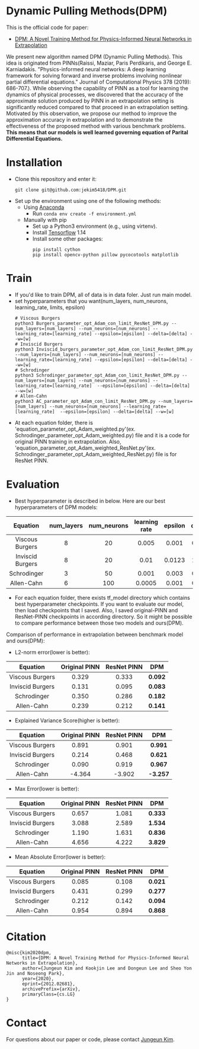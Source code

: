 # **D**ynamic **P**ulling **M**ethods(DPM)

This is the official code for paper:
 - [DPM: A Novel Training Method for Physics-Informed Neural Networks in Extrapolation](https://arxiv.org/abs/2012.02681)


We present new algorithm named DPM (Dynamic Pulling Methods). This idea is originated from PINNs(Raissi, Maziar, Paris Perdikaris, and George E. Karniadakis. "Physics-informed neural networks: A deep learning framework for solving forward and inverse problems involving nonlinear partial differential equations." Journal of Computational Physics 378 (2019): 686-707.). While observing the capability of PINN as a tool for learning the dynamics of physical processes, we discovered that the accuracy of the approximate solution produced by PINN in an extrapolation setting is significantly reduced compared to that proceed in an extrapolation setting. 
Motivated by this observation, we propose our method to improve the approximation accuracy in extrapolation and to demonstrate the effectiveness of the proposed method with various benchmark problems. 
**This means that our models is well learned governing equation of Parital Differential Equations.**


# Installation
 - Clone this repository and enter it:
   ```Shell
   git clone git@github.com:jekim5418/DPM.git
   ```
 - Set up the environment using one of the following methods:
   - Using [Anaconda](https://www.anaconda.com/distribution/)
     - Run `conda env create -f environment.yml`
   - Manually with pip
     - Set up a Python3 environment (e.g., using virtenv).
     - Install [Tensorflow](tensorflow.org/hub/installation) 1.14
     - Install some other packages:
       ```Shell
       pip install cython
       pip install opencv-python pillow pycocotools matplotlib 
       ```
 # Train 
 - If you'd like to train DPM, all of data is in data foler. Just run main model.
 - set hyperparameters that you want(num_layers, num_neurons, learning_rate, limits, epsilon)
   ```Shell
   # Viscous Burgers
   python3 Burgers_parameter_opt_Adam_con_limit_ResNet_DPM.py --num_layers=[num_layers] --num_neurons=[num_neurons] --learning_rate=[learning_rate] --epsilon=[epsilon] --delta=[delta] --w=[w]
   # Inviscid Burgers
   python3 Inviscid_burgers_parameter_opt_Adam_con_limit_ResNet_DPM.py --num_layers=[num_layers] --num_neurons=[num_neurons] --learning_rate=[learning_rate] --epsilon=[epsilon] --delta=[delta] --w=[w]
   # Schrodinger
   python3 Schrodinger_parameter_opt_Adam_con_limit_ResNet_DPM.py --num_layers=[num_layers] --num_neurons=[num_neurons] --learning_rate=[learning_rate]  --epsilon=[epsilon] --delta=[delta] --w=[w]
   # Allen-Cahn
   python3 AC_parameter_opt_Adam_con_limit_ResNet_DPM.py --num_layers=[num_layers] --num_neurons=[num_neurons] --learning_rate=[learning_rate]  --epsilon=[epsilon] --delta=[delta] --w=[w]
   ```
 - At each equation folder, there is 'equation_parameter_opt_Adam_weighted.py'(ex. Schrodinger_parameter_opt_Adam_weighted.py) file and it is a code for original PINN training in extrapolation. Also, 'equation_parameter_opt_Adam_weighted_ResNet.py'(ex. Schrodinger_parameter_opt_Adam_weighted_ResNet.py) file is for ResNet PINN. 
   
  # Evaluation
  - Best hyperparameter is described in below.
  Here are our best hyperparameters of DPM models:

|     Equation     | num_layers | num_neurons | learning rate | epsilon |  delta  |    w    | 
|:----------------:|:----------:|:-----------:|:-------------:|:-------:|:-------:|:-------:|
|  Viscous Burgers |      8     |      20     |     0.005     |  0.001  |   0.08  |  1.001  | 
| Inviscid Burgers |      8     |      20     |     0.01      |  0.0123 |   1.00  |  1.0019 | 
|    Schrodinger   |      3     |      50     |     0.001     |  0.003  |   0.05  |  1.029  | 
|    Allen-Cahn    |      6     |     100     |    0.0005     |  0.001  |   0.01  |  1.022  | 

- For each equation folder, there exists tf_model directory which contains best hyperparameter checkpoints.
  If you want to evaluate our model, then load checkpoints that I saved.
  Also, I saved original-PINN and ResNet-PINN checkpoints in according directory. So it might be possible to compare performance between those two models and ours(DPM).


Comparison of performance in extrapolation between benchmark model and ours(DPM):
- L2-norm error(lower is better):

|     Equation     | Original PINN | ResNet PINN |    **DPM**  |  
|:----------------:|:-------------:|:-----------:|:-----------:|
|  Viscous Burgers |     0.329     |    0.333    |  **0.092**  |
| Inviscid Burgers |     0.131     |    0.095    |  **0.083**  |
|    Schrodinger   |     0.350     |    0.286    |  **0.182**  |
|    Allen-Cahn    |     0.239     |    0.212    |  **0.141**  |

- Explained Variance Score(higher is better):

|     Equation     | Original PINN | ResNet PINN |    **DPM**  |   
|:----------------:|:-------------:|:-----------:|:-----------:|
|  Viscous Burgers |     0.891     |    0.901    |  **0.991**  |
| Inviscid Burgers |     0.214     |    0.468    |  **0.621**  |
|    Schrodinger   |     0.090     |    0.919    |  **0.967**  |
|    Allen-Cahn    |    -4.364     |   -3.902    | **-3.257**  |

- Max Error(lower is better):

|     Equation     | Original PINN | ResNet PINN |    **DPM**  |   
|:----------------:|:-------------:|:-----------:|:-----------:|
|  Viscous Burgers |     0.657     |    1.081    |  **0.333**  |
| Inviscid Burgers |     3.088     |    2.589    |  **1.534**  |
|    Schrodinger   |     1.190     |    1.631    |  **0.836**  |
|    Allen-Cahn    |     4.656     |    4.222    |  **3.829**  |

- Mean Absolute Error(lower is better):

|     Equation     | Original PINN | ResNet PINN |    **DPM**  |   
|:----------------:|:-------------:|:-----------:|:-----------:|
|  Viscous Burgers |     0.085     |    0.108    |  **0.021**  |
| Inviscid Burgers |     0.431     |    0.299    |  **0.277**  |
|    Schrodinger   |     0.212     |    0.142    |  **0.094**  |
|    Allen-Cahn    |     0.954     |    0.894    |  **0.868**  |
  
# Citation
```
@misc{kim2020dpm,
      title={DPM: A Novel Training Method for Physics-Informed Neural Networks in Extrapolation}, 
      author={Jungeun Kim and Kookjin Lee and Dongeun Lee and Sheo Yon Jin and Noseong Park},
      year={2020},
      eprint={2012.02681},
      archivePrefix={arXiv},
      primaryClass={cs.LG}
}
```
  
# Contact
For questions about our paper or code, please contact [Jungeun Kim](mailto:jekim5418@yonsei.ac.kr).
